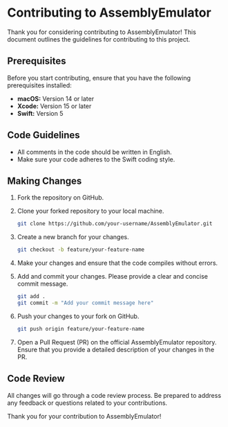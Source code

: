 # Contributing to AssemblyEmulator

Thank you for considering contributing to AssemblyEmulator! This document outlines the guidelines for contributing to this project.

## Prerequisites

Before you start contributing, ensure that you have the following prerequisites installed:

- **macOS:** Version 14 or later
- **Xcode:** Version 15 or later
- **Swift:** Version 5

## Code Guidelines

- All comments in the code should be written in English.
- Make sure your code adheres to the Swift coding style.

## Making Changes

1. Fork the repository on GitHub.

2. Clone your forked repository to your local machine.

   ```bash
   git clone https://github.com/your-username/AssemblyEmulator.git
   ```

3. Create a new branch for your changes.
   ```bash
   git checkout -b feature/your-feature-name
   ```

4. Make your changes and ensure that the code compiles without errors.

5. Add and commit your changes. Please provide a clear and concise commit message.
   ```bash
   git add .
   git commit -m "Add your commit message here"
   ```

6. Push your changes to your fork on GitHub.
   ```bash
   git push origin feature/your-feature-name
   ```

7. Open a Pull Request (PR) on the official AssemblyEmulator repository. Ensure that you provide a detailed description of your changes in the PR.

## Code Review

All changes will go through a code review process. Be prepared to address any feedback or questions related to your contributions.

Thank you for your contribution to AssemblyEmulator!


